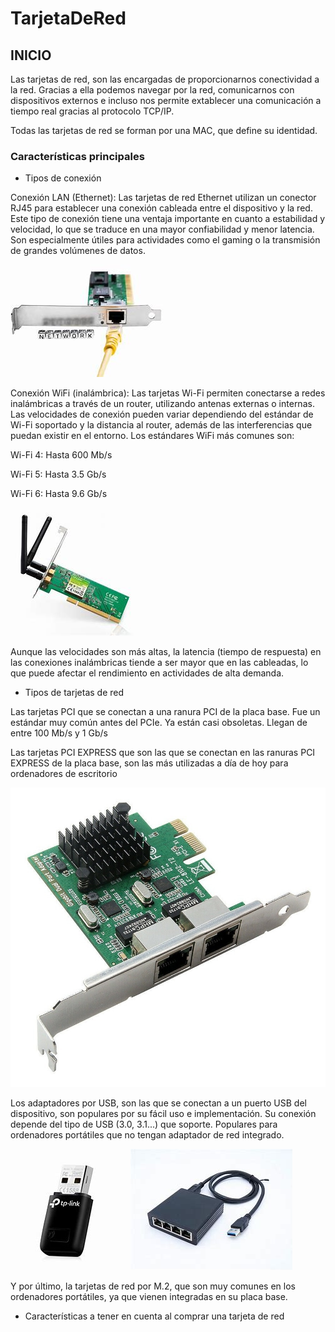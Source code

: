 # TarjetaDeRed

## INICIO

Las tarjetas de red, son las encargadas de proporcionarnos conectividad a la red. Gracias a ella podemos navegar por la red, comunicarnos con dispositivos externos e incluso nos permite extablecer una comunicación a tiempo real gracias al protocolo TCP/IP.

Todas las tarjetas de red se forman por una MAC, que define su identidad.

### Características principales 

- Tipos de conexión

Conexión LAN (Ethernet):
Las tarjetas de red Ethernet utilizan un conector RJ45 para establecer una conexión cableada entre el dispositivo y la red. Este tipo de conexión tiene una ventaja importante en cuanto a estabilidad y velocidad, lo que se traduce en una mayor confiabilidad y menor latencia. Son especialmente útiles para actividades como el gaming o la transmisión de grandes volúmenes de datos.



![Texto alternativo](img/cableado.jfif)





Conexión WiFi (inalámbrica):
Las tarjetas Wi-Fi permiten conectarse a redes inalámbricas a través de un router, utilizando antenas externas o internas. Las velocidades de conexión pueden variar dependiendo del estándar de Wi-Fi soportado y la distancia al router, además de las interferencias que puedan existir en el entorno. Los estándares WiFi más comunes son:

Wi-Fi 4: Hasta 600 Mb/s

Wi-Fi 5: Hasta 3.5 Gb/s                                         
                                                                               
Wi-Fi 6: Hasta 9.6 Gb/s

![Texto alternativo](img/wifi.jfif)

Aunque las velocidades son más altas, la latencia (tiempo de respuesta) en las conexiones inalámbricas tiende a ser mayor que en las cableadas, lo que puede afectar el rendimiento en actividades de alta demanda.

- Tipos de tarjetas de red

Las tarjetas PCI que se conectan a una ranura PCI de la placa base. Fue un estándar muy común antes del PCIe. Ya están casi obsoletas. Llegan de entre 100 Mb/s y 1 Gb/s


Las tarjetas PCI EXPRESS que son las que se conectan en las ranuras PCI EXPRESS de la placa base, son las más utilizadas a día de hoy para ordenadores de escritorio

![Texto alternativo](img/pci.jpg)

Los adaptadores por USB, son las que se conectan a un puerto USB del dispositivo, son populares por su fácil uso e implementación. Su conexión depende del tipo de USB (3.0, 3.1...) que soporte. Populares para ordenadores portátiles que no tengan adaptador de red integrado.

![Texto alternativo](img/usb.jfif)        ![Texto alternativo](img/usb2.jfif)

Y por último, la tarjetas de red por M.2, que son muy comunes en los ordenadores portátiles, ya que vienen integradas en su placa base.


- Características a tener en cuenta al comprar una tarjeta de red 




